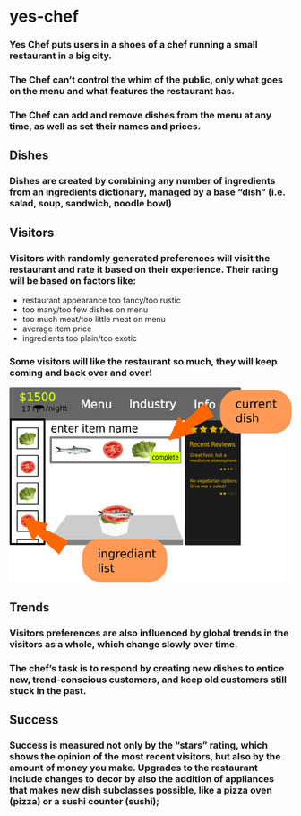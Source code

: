 # yes-chef

### Yes Chef puts users in a shoes of a chef running a small restaurant in a big city.

### The Chef can’t control the whim of the public, only what goes on the menu and what features the restaurant has.

### The Chef can add and remove dishes from the menu at any time, as well as set their names and prices.

## Dishes

### Dishes are created by combining any number of ingredients from an ingredients dictionary, managed by a base “dish” (i.e. salad, soup, sandwich, noodle bowl)

## Visitors

### Visitors with randomly generated preferences will visit the restaurant and rate it based on their experience. Their rating will be based on factors like:
- restaurant appearance too fancy/too rustic
- too many/too few dishes on menu
- too much meat/too little meat on menu
- average item price
- ingredients too plain/too exotic

### **Some visitors will like the restaurant so much, they will keep coming and back over and over!**
![wireframe](/images/wireframe.png)
## Trends

### Visitors preferences are also influenced by global trends in the visitors as a whole, which change slowly over time.
### The chef’s task is to respond by creating new dishes to entice new, trend-conscious customers, and keep old customers still stuck in the past.

## Success

### Success is measured not only by the “stars” rating, which shows the opinion of the most recent visitors, but also by the amount of money you make. Upgrades to the restaurant include changes to decor by also the addition of appliances that makes new dish subclasses possible, like a pizza oven (pizza) or a sushi counter (sushi);
